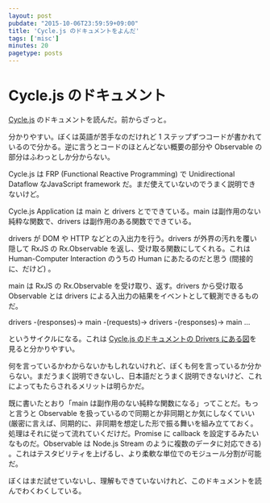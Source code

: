 ```yaml
---
layout: post
pubdate: "2015-10-06T23:59:59+09:00"
title: 'Cycle.js のドキュメントをよんだ'
tags: ['misc']
minutes: 20
pagetype: posts
---
```

# Cycle.js のドキュメント

[Cycle.js](http://cycle.js.org/) のドキュメントを読んだ。前からざっと。

分かりやすい。ぼくは英語が苦手なのだけれど 1 ステップずつコードが書かれているので分かる。逆に言うとコードのほとんどない概要の部分や Observable の部分はふわっとしか分からない。

Cycle.js は FRP (Functional Reactive Programming) で Unidirectional Dataflow なJavaScript framework だ。まだ使えていないのでうまく説明できないけど。

Cycle.js Application は main と drivers とでできている。main は副作用のない純粋な関数で、drivers は副作用のある関数でできている。

drivers が DOM や HTTP などとの入出力を行う。drivers が外界の汚れを覆い隠して RxJS の Rx.Observable を返し、受け取る関数にしてくれる。これは Human-Computer Interaction のうちの Human にあたるのだと思う (間接的に、だけど) 。

main は RxJS の Rx.Observable を受け取り、返す。drivers から受け取る Observable とは drivers による入出力の結果をイベントとして観測できるものだ。

drivers -(responses)-> main -(requests)-> drivers -(responses)-> main ...

というサイクルになる。これは [Cycle.js のドキュメントの Drivers にある図](http://cycle.js.org/drivers.html)を見ると分かりやすい。

何を言っているかわからないかもしれないけれど、ぼくも何を言っているか分からない。まだうまく説明できないし、日本語だとうまく説明できないけど、これによってもたらされるメリットは明らかだ。

既に書いたとおり「main は副作用のない純粋な関数になる」ってことだ。もっと言うと Observable を扱っているので同期とか非同期とか気にしなくていい (厳密に言えば、同期的に、非同期を想定した形で振る舞いを組み立てておく。処理はそれに従って流れていくだけだ。Promise に callback を設定するみたいなものだ。Observable は Node.js Stream のように複数のデータに対応できる) 。これはテスタビリティを上げるし、より柔軟な単位でのモジュール分割が可能だ。

ぼくはまだ試せていないし、理解もできていないけれど、このドキュメントを読んでわくわくしている。
